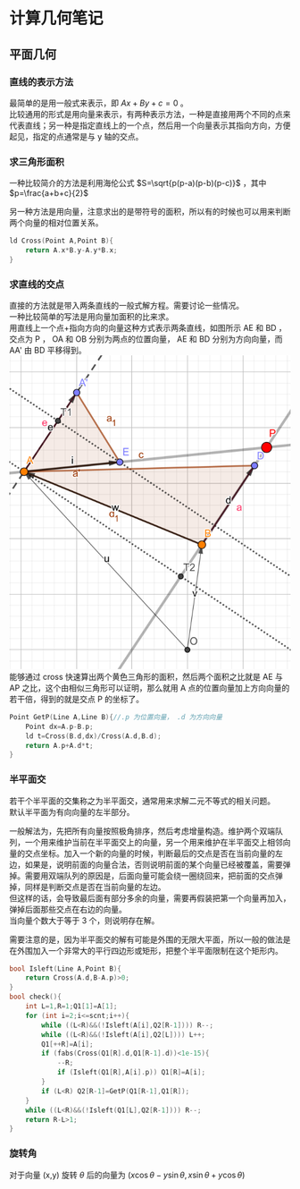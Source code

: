 # 计算几何笔记

## 平面几何
### 直线的表示方法
最简单的是用一般式来表示，即 $Ax+By+c=0$ 。  
比较通用的形式是用向量来表示，有两种表示方法，一种是直接用两个不同的点来代表直线；另一种是指定直线上的一个点，然后用一个向量表示其指向方向，方便起见，指定的点通常是与 y 轴的交点。
### 求三角形面积

一种比较简介的方法是利用海伦公式 $S=\sqrt{p(p-a)(p-b)(p-c)}$ ，其中 $p=\frac{a+b+c}{2}$

另一种方法是用向量，注意求出的是带符号的面积，所以有的时候也可以用来判断两个向量的相对位置关系。
```cpp
ld Cross(Point A,Point B){
	return A.x*B.y-A.y*B.x;
}
```
### 求直线的交点
直接的方法就是带入两条直线的一般式解方程。需要讨论一些情况。  
一种比较简单的写法是用向量加面积的比来求。  
用直线上一个点+指向方向的向量这种方式表示两条直线，如图所示 AE 和 BD ，交点为 P ， OA 和 OB 分别为两点的位置向量， AE 和 BD 分别为方向向量，而 AA' 由  BD 平移得到。
![point](_v_images/_point_1539171772_813393192.png)
能够通过 cross 快速算出两个黄色三角形的面积，然后两个面积之比就是 AE 与 AP 之比，这个由相似三角形可以证明，那么就用 A 点的位置向量加上方向向量的若干倍，得到的就是交点 P 的坐标了。
```cpp
Point GetP(Line A,Line B){//.p 为位置向量， .d 为方向向量
	Point dx=A.p-B.p;
	ld t=Cross(B.d,dx)/Cross(A.d,B.d);
	return A.p+A.d*t;
}
```

### 半平面交
若干个半平面的交集称之为半平面交，通常用来求解二元不等式的相关问题。  
默认半平面为有向向量的左半部分。

一般解法为，先把所有向量按照极角排序，然后考虑增量构造。维护两个双端队列，一个用来维护当前在半平面交上的向量，另一个用来维护在半平面交上相邻向量的交点坐标。加入一个新的向量的时候，判断最后的交点是否在当前向量的左边，如果是，说明前面的向量合法，否则说明前面的某个向量已经被覆盖，需要弹掉。需要用双端队列的原因是，后面向量可能会绕一圈绕回来，把前面的交点弹掉，同样是判断交点是否在当前向量的左边。  
但这样的话，会导致最后面有部分多余的向量，需要再假装把第一个向量再加入，弹掉后面那些交点在右边的向量。  
当向量个数大于等于 3 个，则说明存在解。

需要注意的是，因为半平面交的解有可能是外围的无限大平面，所以一般的做法是在外围加入一个非常大的平行四边形或矩形，把整个半平面限制在这个矩形内。

```cpp
bool Isleft(Line A,Point B){
	return Cross(A.d,B-A.p)>0;
}
bool check(){
	int L=1,R=1;Q1[1]=A[1];
	for (int i=2;i<=scnt;i++){
		while ((L<R)&&(!Isleft(A[i],Q2[R-1]))) R--;
		while ((L<R)&&(!Isleft(A[i],Q2[L]))) L++;
		Q1[++R]=A[i];
		if (fabs(Cross(Q1[R].d,Q1[R-1].d))<1e-15){
			--R;
			if (Isleft(Q1[R],A[i].p)) Q1[R]=A[i];
		}
		if (L<R) Q2[R-1]=GetP(Q1[R-1],Q1[R]);
	}
	while ((L<R)&&(!Isleft(Q1[L],Q2[R-1]))) R--;
	return R-L>1;
}
```
### 旋转角
对于向量 (x,y) 旋转 $\theta$ 后的向量为 $(x\cos\theta-y\sin\theta,x\sin\theta+y\cos\theta)$